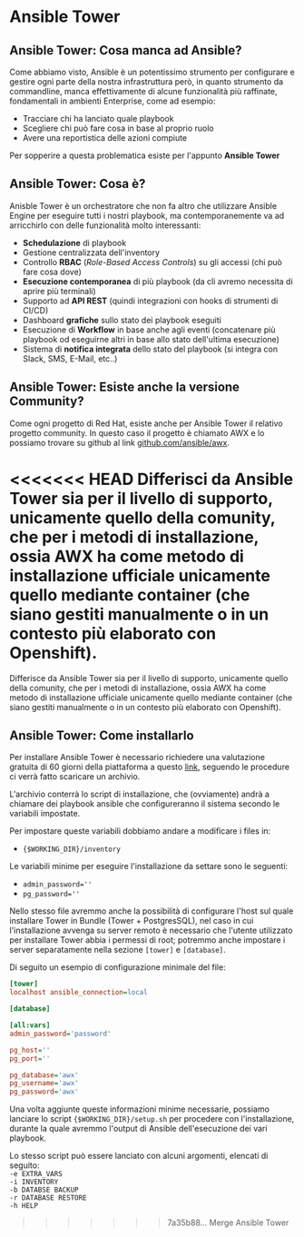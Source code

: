 # Ansible Tower

## Ansible Tower: Cosa manca ad Ansible?

Come abbiamo visto, Ansible è un potentissimo strumento per configurare e gestire ogni parte della nostra infrastruttura però, in quanto strumento da commandline, manca effettivamente di alcune funzionalità più raffinate, fondamentali in ambienti Enterprise, come ad esempio:

- Tracciare chi ha lanciato quale playbook
- Scegliere chi può fare cosa in base al proprio ruolo
- Avere una reportistica delle azioni compiute

Per sopperire a questa problematica esiste per l'appunto **Ansible Tower**


## Ansible Tower: Cosa è?

Anisble Tower è un orchestratore che non fa altro che utilizzare Ansible Engine per eseguire tutti i nostri playbook, ma contemporanemente va ad arricchirlo con delle funzionalità molto interessanti:

- **Schedulazione** di playbook
- Gestione centralizzata dell'inventory
- Controllo **RBAC** (*Role-Based Access Controls*) su gli accessi (chi può fare cosa dove)
- **Esecuzione contemporanea** di più playbook (da cli avremo necessita di aprire più terminali)
- Supporto ad **API REST** (quindi integrazioni con hooks di strumenti di CI/CD)
- Dashboard **grafiche** sullo stato dei playbook eseguiti
- Esecuzione di **Workflow** in base anche agli eventi (concatenare più playbook od eseguirne altri in base allo stato dell'ultima esecuzione)
- Sistema di **notifica integrata** dello stato del playbook (si integra con Slack, SMS, E-Mail, etc..)


## Ansible Tower: Esiste anche la versione Community?

Come ogni progetto di Red Hat, esiste anche per Ansible Tower il relativo progetto community. 
In questo caso il progetto è chiamato AWX e lo possiamo trovare su github al link [github.com/ansible/awx](https://github.com/ansible/awx).

<<<<<<< HEAD
Differisci da Ansible Tower sia per il livello di supporto, unicamente quello della comunity, che per i metodi di installazione, ossia AWX ha come metodo di installazione ufficiale unicamente quello mediante container (che siano gestiti manualmente o in un contesto più elaborato con Openshift).
=======
Differisce da Ansible Tower sia per il livello di supporto, unicamente quello della comunity, che per i metodi di installazione, ossia AWX ha come metodo di installazione ufficiale unicamente quello mediante container (che siano gestiti manualmente o in un contesto più elaborato con Openshift).


## Ansible Tower: Come installarlo


Per installare Ansible Tower è necessario richiedere una valutazione gratuita di 60 giorni della piattaforma a questo [link](https://www.ansible.com/products/tower), seguendo le procedure ci verrà fatto scaricare un archivio.

L'archivio conterrà lo script di installazione, che (ovviamente) andrà a chiamare dei playbook ansible che configureranno il sistema secondo le variabili impostate.

Per impostare queste variabili dobbiamo andare a modificare i files in:
- `{$WORKING_DIR}/inventory`

Le variabili minime per eseguire l'installazione da settare sono le seguenti:
- `admin_password=''`
- `pg_password=''`

Nello stesso file avremmo anche la possibilità di configurare l'host sul quale installare Tower in Bundle (Tower + PostgresSQL), nel caso in cui l'installazione avvenga su server remoto è necessario che l'utente utilizzato per installare Tower abbia i permessi di root; potremmo anche impostare i server separatamente nella sezione `[tower]` e `[database]`.

Di seguito un esempio di configurazione minimale del file:

```ini
[tower]
localhost ansible_connection=local

[database]

[all:vars]
admin_password='password'

pg_host=''
pg_port=''

pg_database='awx'
pg_username='awx'
pg_password='awx'
```
Una volta aggiunte queste informazioni minime necessarie, possiamo lanciare lo script `{$WORKING_DIR}/setup.sh` per procedere con l'installazione, durante la quale avremmo l'output di Ansible dell'esecuzione dei vari playbook.

Lo stesso script può essere lanciato con alcuni argomenti, elencati di seguito:\
  `-e EXTRA_VARS`\
  `-i INVENTORY`\
  `-b DATABSE BACKUP`\
  `-r DATABASE RESTORE`\
  `-h HELP`
>>>>>>> 7a35b88... Merge Ansible Tower
